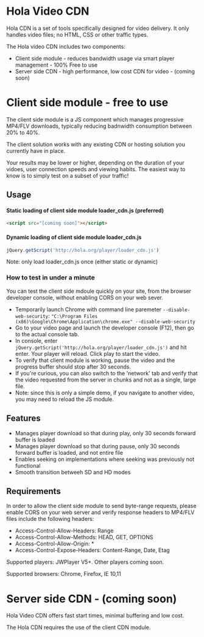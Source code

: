 # Hola Video CDN

Hola CDN is a set of tools specifically designed for video delivery. It only handles video files; no HTML, CSS or other traffic types.

The Hola video CDN includes two components:

- Client side module - reduces bandwidth usage via smart player management - 100% Free to use
- Server side CDN - high performance, low cost CDN for video - (coming soon)

# Client side module - free to use

The client side module is a JS component which manages progressive MP4/FLV downloads, typically reducing badnwidth consumption between 20% to 40%.

The client solution works with any existing CDN or hosting solution you currently have in place.

Your results may be lower or higher, depending on the duration of your vidoes, user connection speeds and viewing habits. The easiest way to know is to simply test on a subset of your traffic!

## Usage

#### Static loading of client side module loader_cdn.js (preferred)
```html
<script src="[coming soon]"></script>
```
#### Dynamic loading of client side module loader_cdn.js
```js
jQuery.getScript('http://hola.org/player/loader_cdn.js')
```
Note: only load loader_cdn.js once (either static or dynamic)

### How to test in under a minute
You can test the client side mdoule quickly on your site, from the browser developer console, without enabling CORS on your web sever.
* Temporarily launch Chrome with command line paremeter `--disable-web-security`: `"C:\Program Files (x86)\Google\Chrome\Application\chrome.exe" --disable-web-security`
* Go to your video page and launch the developer console (F12), then go to the actual console tab.
* In console, enter `jQuery.getScript('http://hola.org/player/loader_cdn.js')` and hit enter. Your player will reload. Click play to start the video.
* To verify that client module is working, pause the video and the progress buffer should stop after 30 seconds. 
* If you're curious, you can also switch to the 'network' tab and verify that the video requested from the server in chunks and not as a single, large file.
* Note: since this is only a simple demo, if you navigate to another video, you may need to reload the JS module.

## Features

* Manages player download so that during play, only 30 seconds forward buffer is loaded
* Manages player download so that during pause, only 30 seconds forward buffer is loaded, and not entire file
* Enables seeking on implementations where seeking was previously not functional
* Smooth transition betweeh SD and HD modes

## Requirements

In order to allow the client side module to send byte-range requests, please enable CORS on your web server and verify response headers to MP4/FLV files include the following headers:

* Access-Control-Allow-Headers: Range
* Access-Control-Allow-Methods: HEAD, GET, OPTIONS
* Access-Control-Allow-Origin: *
* Access-Control-Expose-Headers: Content-Range, Date, Etag

Supported players: JWPlayer V5+. Other players coming soon.

Supported browsers: Chrome, Firefox, IE 10,11

# Server side CDN - (coming soon)

Hola Video CDN offers fast start times, minimal buffering and low cost.

The Hola CDN requires the use of the client CDN module.

